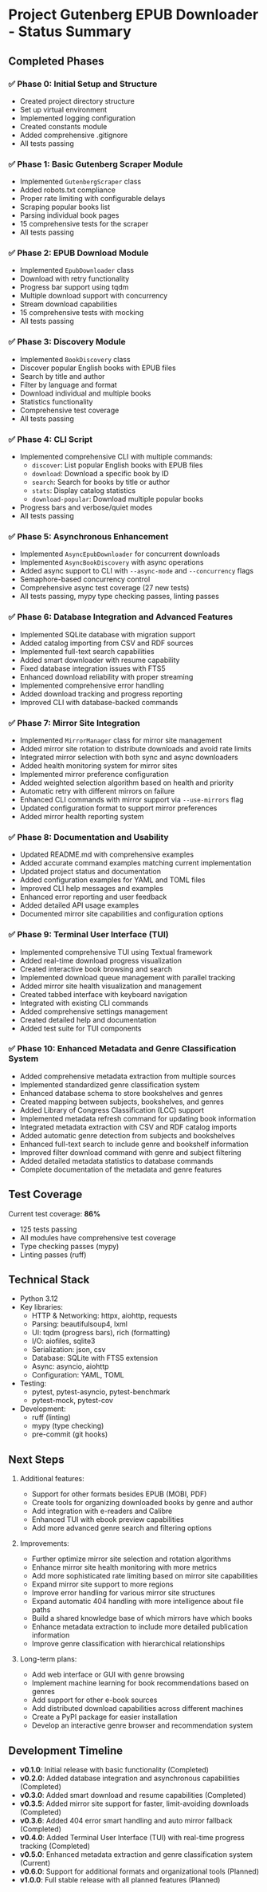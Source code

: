 # Project Gutenberg EPUB Downloader - Status Summary

## Completed Phases

### ✅ Phase 0: Initial Setup and Structure
- Created project directory structure
- Set up virtual environment
- Implemented logging configuration
- Created constants module
- Added comprehensive .gitignore
- All tests passing

### ✅ Phase 1: Basic Gutenberg Scraper Module
- Implemented `GutenbergScraper` class
- Added robots.txt compliance
- Proper rate limiting with configurable delays
- Scraping popular books list
- Parsing individual book pages
- 15 comprehensive tests for the scraper
- All tests passing

### ✅ Phase 2: EPUB Download Module
- Implemented `EpubDownloader` class
- Download with retry functionality
- Progress bar support using tqdm
- Multiple download support with concurrency
- Stream download capabilities
- 15 comprehensive tests with mocking
- All tests passing

### ✅ Phase 3: Discovery Module
- Implemented `BookDiscovery` class
- Discover popular English books with EPUB files
- Search by title and author
- Filter by language and format
- Download individual and multiple books
- Statistics functionality
- Comprehensive test coverage
- All tests passing

### ✅ Phase 4: CLI Script
- Implemented comprehensive CLI with multiple commands:
  - `discover`: List popular English books with EPUB files
  - `download`: Download a specific book by ID
  - `search`: Search for books by title or author
  - `stats`: Display catalog statistics
  - `download-popular`: Download multiple popular books
- Progress bars and verbose/quiet modes
- All tests passing

### ✅ Phase 5: Asynchronous Enhancement
- Implemented `AsyncEpubDownloader` for concurrent downloads
- Implemented `AsyncBookDiscovery` with async operations
- Added async support to CLI with `--async-mode` and `--concurrency` flags
- Semaphore-based concurrency control
- Comprehensive async test coverage (27 new tests)
- All tests passing, mypy type checking passes, linting passes

### ✅ Phase 6: Database Integration and Advanced Features
- Implemented SQLite database with migration support
- Added catalog importing from CSV and RDF sources
- Implemented full-text search capabilities
- Added smart downloader with resume capability
- Fixed database integration issues with FTS5
- Enhanced download reliability with proper streaming
- Implemented comprehensive error handling
- Added download tracking and progress reporting
- Improved CLI with database-backed commands

### ✅ Phase 7: Mirror Site Integration
- Implemented `MirrorManager` class for mirror site management
- Added mirror site rotation to distribute downloads and avoid rate limits
- Integrated mirror selection with both sync and async downloaders
- Added health monitoring system for mirror sites
- Implemented mirror preference configuration
- Added weighted selection algorithm based on health and priority
- Automatic retry with different mirrors on failure
- Enhanced CLI commands with mirror support via `--use-mirrors` flag
- Updated configuration format to support mirror preferences
- Added mirror health reporting system

### ✅ Phase 8: Documentation and Usability
- Updated README.md with comprehensive examples
- Added accurate command examples matching current implementation
- Updated project status and documentation
- Added configuration examples for YAML and TOML files
- Improved CLI help messages and examples
- Enhanced error reporting and user feedback
- Added detailed API usage examples
- Documented mirror site capabilities and configuration options

### ✅ Phase 9: Terminal User Interface (TUI)
- Implemented comprehensive TUI using Textual framework
- Added real-time download progress visualization
- Created interactive book browsing and search 
- Implemented download queue management with parallel tracking
- Added mirror site health visualization and management
- Created tabbed interface with keyboard navigation
- Integrated with existing CLI commands
- Added comprehensive settings management
- Created detailed help and documentation
- Added test suite for TUI components

### ✅ Phase 10: Enhanced Metadata and Genre Classification System
- Added comprehensive metadata extraction from multiple sources
- Implemented standardized genre classification system
- Enhanced database schema to store bookshelves and genres
- Created mapping between subjects, bookshelves, and genres
- Added Library of Congress Classification (LCC) support
- Implemented metadata refresh command for updating book information
- Integrated metadata extraction with CSV and RDF catalog imports
- Added automatic genre detection from subjects and bookshelves
- Enhanced full-text search to include genre and bookshelf information
- Improved filter download command with genre and subject filtering
- Added detailed metadata statistics to database commands
- Complete documentation of the metadata and genre features

## Test Coverage

Current test coverage: **86%**
- 125 tests passing
- All modules have comprehensive test coverage
- Type checking passes (mypy)
- Linting passes (ruff)

## Technical Stack
- Python 3.12
- Key libraries:
  - HTTP & Networking: httpx, aiohttp, requests
  - Parsing: beautifulsoup4, lxml
  - UI: tqdm (progress bars), rich (formatting)
  - I/O: aiofiles, sqlite3
  - Serialization: json, csv
  - Database: SQLite with FTS5 extension
  - Async: asyncio, aiohttp
  - Configuration: YAML, TOML
- Testing:
  - pytest, pytest-asyncio, pytest-benchmark
  - pytest-mock, pytest-cov
- Development:
  - ruff (linting)
  - mypy (type checking)
  - pre-commit (git hooks)

## Next Steps
1. Additional features:
   - Support for other formats besides EPUB (MOBI, PDF)
   - Create tools for organizing downloaded books by genre and author
   - Add integration with e-readers and Calibre
   - Enhanced TUI with ebook preview capabilities
   - Add more advanced genre search and filtering options

2. Improvements:
   - Further optimize mirror site selection and rotation algorithms
   - Enhance mirror site health monitoring with more metrics
   - Add more sophisticated rate limiting based on mirror site capabilities
   - Expand mirror site support to more regions
   - Improve error handling for various mirror site structures
   - Expand automatic 404 handling with more intelligence about file paths
   - Build a shared knowledge base of which mirrors have which books
   - Enhance metadata extraction to include more detailed publication information
   - Improve genre classification with hierarchical relationships
   
3. Long-term plans:
   - Add web interface or GUI with genre browsing
   - Implement machine learning for book recommendations based on genres
   - Add support for other e-book sources
   - Add distributed download capabilities across different machines
   - Create a PyPI package for easier installation
   - Develop an interactive genre browser and recommendation system

## Development Timeline

- **v0.1.0**: Initial release with basic functionality (Completed)
- **v0.2.0**: Added database integration and asynchronous capabilities (Completed)
- **v0.3.0**: Added smart download and resume capabilities (Completed)
- **v0.3.5**: Added mirror site support for faster, limit-avoiding downloads (Completed)
- **v0.3.6**: Added 404 error smart handling and auto mirror fallback (Completed)
- **v0.4.0**: Added Terminal User Interface (TUI) with real-time progress tracking (Completed)
- **v0.5.0**: Enhanced metadata extraction and genre classification system (Current)
- **v0.6.0**: Support for additional formats and organizational tools (Planned)
- **v1.0.0**: Full stable release with all planned features (Planned)